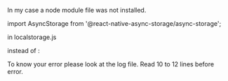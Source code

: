In my case a node module file was not installed.

import AsyncStorage from '@react-native-async-storage/async-storage'; 

in localstorage.js

instead of :


To know your error please look at the log file. Read 10 to 12 lines before error.

